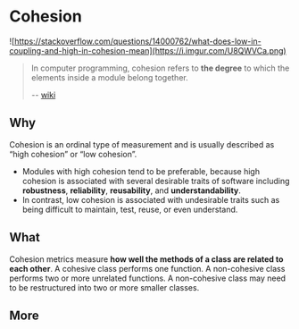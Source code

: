 # Cohesion

![https://stackoverflow.com/questions/14000762/what-does-low-in-coupling-and-high-in-cohesion-mean](https://i.imgur.com/U8QWVCa.png)

> In computer programming, cohesion refers to **the degree** to which the elements inside a module belong together.
> 
> -- [wiki](https://www.wikiwand.com/en/Cohesion_(computer_science))


## Why 

Cohesion is an ordinal type of measurement and is usually described as “high cohesion” or “low cohesion”. 

* Modules with high cohesion tend to be preferable, because high cohesion is associated with several desirable traits of software including **robustness**, **reliability**, **reusability**, and **understandability**. 
* In contrast, low cohesion is associated with undesirable traits such as being difficult to maintain, test, reuse, or even understand.

## What 

Cohesion metrics measure **how well the methods of a class are related to each other**. A cohesive class performs one function. A non-cohesive class performs two or more unrelated functions. A non-cohesive class may need to be restructured into two or more smaller classes.


## More 

